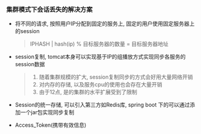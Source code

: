 ### 集群模式下会话丢失的解决方案

* 将不同的请求, 按照用户IP分配到固定的服务上, 固定的用户使用固定服务器上的session

    > IPHASH | hash(ip) % 目标服务器的数量 = 目标服务器地址

* session复制, tomcat本身可以实现基于IP的组播放方式实现同步各服务的session数据

    > 1. 随着集群规模的扩大, session复制同步的方式会好用大量网络开销
    > 2. 对内存的存储, 以及服务cpu的使用也会存在大量开销
    > 3. 由于12点, 是的集群的水平扩展受到了限制

* Session的统一存储, 可以引入第三方如Redis库, spring boot 下的可以通过添加一个jar包实现同步复制

* Access_Token(携带有效信息)

